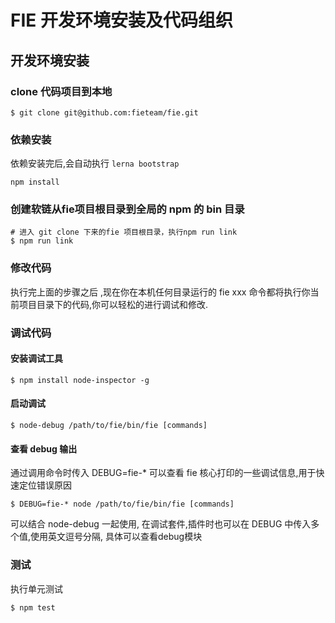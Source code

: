 # FIE 开发环境安装及代码组织

## 开发环境安装 

### clone 代码项目到本地

```
$ git clone git@github.com:fieteam/fie.git
```

### 依赖安装

依赖安装完后,会自动执行 `lerna bootstrap`

```
npm install
```

###  创建软链从fie项目根目录到全局的 npm 的 bin 目录

```
# 进入 git clone 下来的fie 项目根目录，执行npm run link 
$ npm run link
```

### 修改代码

执行完上面的步骤之后 ,现在你在本机任何目录运行的 fie xxx 命令都将执行你当前项目目录下的代码,你可以轻松的进行调试和修改.

### 调试代码

#### 安装调试工具

```
$ npm install node-inspector -g
```

#### 启动调试

```
$ node-debug /path/to/fie/bin/fie [commands]
```
 
#### 查看 debug 输出

通过调用命令时传入 DEBUG=fie-* 可以查看 fie 核心打印的一些调试信息,用于快速定位错误原因

```
$ DEBUG=fie-* node /path/to/fie/bin/fie [commands]
```

可以结合 node-debug 一起使用, 在调试套件,插件时也可以在 DEBUG 中传入多个值,使用英文逗号分隔, 具体可以查看debug模块

### 测试

执行单元测试

```
$ npm test
```


